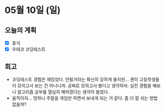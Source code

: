 # 05월 10일 \(일\)

## 오늘의 계획

* [x] 휴식
* [x] 우테코 코딩테스트

## 회고

* 코딩테스트 경험은 재밌었다. 안될거라는 확신히 강하게 들지만... 괜히 고등학생들이 모의고사 보는 건 아니니까. 공짜로 모의고사 봤다고 생각하자. 실전 경험을 해보니 알고리즘 공부를 열심히 해야겠다는 생각이 들었다.
* 움직이자... 멍하니 주말을 게임만 하면서 보내게 되는 거 같다. 좀 더 잘 쉬는 방법 없을까?

